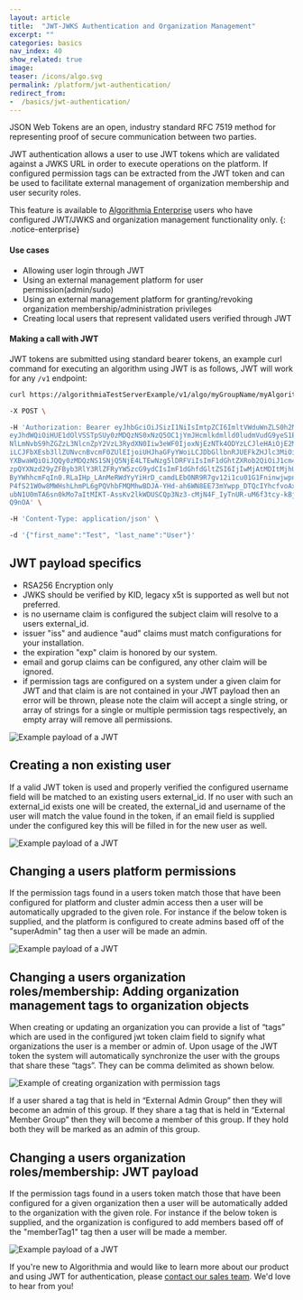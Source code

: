 ```yaml
---
layout: article
title:  "JWT-JWKS Authentication and Organization Management"
excerpt: ""
categories: basics
nav_index: 40
show_related: true
image:
teaser: /icons/algo.svg
permalink: /platform/jwt-authentication/
redirect_from:
-  /basics/jwt-authentication/
---
```


JSON Web Tokens are an open, industry standard RFC 7519 method for representing proof of secure communication between two parties.

JWT authentication allows a user to use JWT tokens which are validated against a JWKS URL in order to execute operations on the platform. If configured permission tags can be extracted from the JWT token and can be used to facilitate external management of organization membership and user security roles.

This feature is available to [Algorithmia Enterprise](/enterprise) users who have configured JWT/JWKS and organization management functionality only.
{: .notice-enterprise}

#### Use cases
-  Allowing user login through JWT
-  Using an external management platform for user permission(admin/sudo)
-  Using an external management platform for granting/revoking organization membership/administration privileges
-  Creating local users that represent validated users verified through JWT

#### Making a call with JWT

JWT tokens are submitted using standard bearer tokens, an example curl command for executing an algorithm using JWT is as follows, JWT will work for any `/v1` endpoint:

```sh
curl https://algorithmiaTestServerExample/v1/algo/myGroupName/myAlgorithmName/0.1.1 \

-X POST \

-H 'Authorization: Bearer eyJhbGciOiJSizI1NiIsImtpZCI6ImltVWduWnZLS0h2MWUyNHkyZldCOXpTNjhIMkdMMzhSbjgzc1ZwQnh5WjAifQ.
eyJhdWQiOiHUE1dOlVSSTpSUy0zMDQzNS0xNzQ5OC1jYmJHcmlkdmlld0ludmVudG9yeS1ERVYiLCJpc3MiOiJodHRwOi8vaWRhZC5qcG1vcmdhbmNoYX
NlLmNvbS9hZGZzL3NlcnZpY2VzL3RydXN0Iiw3eWF0IjoxNjEzNTk4ODYzLCJleHAiOjE2MTM2MDI0NjMsIkpQTUNJZGVudGlmaWVyIjoiUHJhaGFyYWo
iLCJFbXEsb3llZUNvcnBvcmF0ZUlEIjoiUHJhaGFyYWoiLCJDbGllbnRJUEFkZHJlc3MiOiIxNzIuMjguNS4xMzUiLCJhcHB0eXBlIjoiUHVasGljIiwi
YXBwaWQiOiJQQy0zMDQzNS1SNjQ5NjE4LTEwNzg5lDRFViIsImF1dGhtZXRob2QiOiJ1cm46b2FzaXM6bmFtZXM6dGM6U0FNTDoyLjA6YWM6Y2xhc3Nlc
zpQYXNzd29yZFByb3RlY3RlZFRyYW5zcG9ydCIsImF1dGhfdGltZSI6IjIwMjAtMDItMjhUMTQ6MDM6NTAuNTUzWiIsInZlciI6IjEuMCIsInN1YiI6Il
ByYWhhcmFqIn0.RLaIHp_LAnMeRWdYyYiHrD_camdLEbONR9R7gv12i1cu01G1FninwjwpnLCmyFpW2PYUIWpvB0qOKUAOSDilt0fHTFSEKxPyJrukGTz
P4fS21W0w8MWHshLhmPL6gPQVhbFMQMhwBDJA-YHd-ah6WN8EE73mYwpp_DTQcIYhcfvoAxZLrY_bEK2XTDFfyqAZjwZzoRBXkGFXIw-PkYvOZ0F6J3oR
ubN1U0mTA6sn0kMo7aItMIKT-AssKv2lkWDUSCQp3Nz3-cMjN4F_IyTnUR-uM6f3tcy-kBjuGB6TAY_decnZmJ-JfVUK3TXKjSmFD80Zpc37tHT-vhdTq
Q9nOA' \

-H 'Content-Type: application/json' \

-d '{"first_name":"Test", "last_name":"User"}'

```
## JWT payload specifics

-  RSA256 Encryption only
-  JWKS should be verified by KID, legacy x5t is supported as well but not preferred.
-  is no username claim is configured the subject claim will resolve to a users external_id.
-  issuer "iss" and audience "aud" claims must match configurations for your installation.
-  the expiration "exp" claim is honored by our system.
-  email and gorup claims can be configured, any other claim will be ignored.
-  if permission tags are configured on a system under a given claim for JWT and that claim is are not contained in your JWT payload then an error will be thrown, please note the claim will accept a single string, or array of strings for a single or multiple permission tags respectively, an empty array will remove all permissions.

![Example payload of a JWT](/developers/images/post_images/jwt-sync/jwt_payload.png)

## Creating a non existing user

If a valid JWT token is used and properly verified the configured username field will be matched to an existing users external_id. If no user with such an external_id exists one will be created, the external_id and username of the user will match the value found in the token, if an email field is supplied under the configured key this will be filled in for the new user as well.

![Example payload of a JWT](/developers/images/post_images/jwt-sync/jwt_payload.png)

## Changing a users platform permissions

If the permission tags found in a users token match those that have been configured for platform and cluster admin access then a user will be automatically upgraded to the given role.
For instance if the below token is supplied, and the platform is configured to create admins based off of the "superAdmin" tag then a user will be made an admin.

![Example payload of a JWT](/developers/images/post_images/jwt-sync/jwt_payload.png)

## Changing a users organization roles/membership: Adding organization management tags to organization objects

When creating or updating an organization you can provide a list of “tags” which are used in the configured jwt token claim field to signify what organizations the user is a member or admin of. Upon usage of the JWT token the system will automatically synchronize the user with the groups that share these “tags”. They can be comma delimited as shown below.

![Example of creating organization with permission tags](/developers/images/post_images/jwt-sync/create_org_perm_tags.png)

If a user shared a tag that is held in “External Admin Group” then they will become an admin of this group. If they share a tag that is held in “External Member Group” then they will become a member of this group. If they hold both they will be marked as an admin of this group.

## Changing a users organization roles/membership: JWT payload

If the permission tags found in a users token match those that have been configured for a given organization then a user will be automatically added to the organization with the given role.
For instance if the below token is supplied, and the organization is configured to add members based off of the "memberTag1" tag then a user will be made a member.

![Example payload of a JWT](/developers/images/post_images/jwt-sync/jwt_payload.png)

If you're new to Algorithmia and would like to learn more about our product and using JWT for authentication, please [contact our sales team](https://info.algorithmia.com/contact-sales). We'd love to hear from you!
